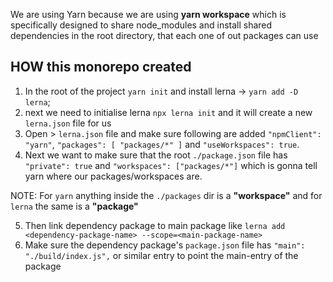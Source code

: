 We are using Yarn because we are using **yarn workspace** which is specifically designed to share node_modules and install shared dependencies in the root directory, that each one of out packages can use

## HOW this monorepo created

1. In the root of the project `yarn init` and install lerna -> `yarn add -D lerna`;
2. next we need to initialise lerna `npx lerna init` and it will create a new `lerna.json` file for us
3. Open > `lerna.json` file and make sure following are added `"npmClient": "yarn"`, `"packages": [ "packages/*" ]` and `"useWorkspaces": true`.
4. Next we want to make sure that the root `./package.json` file has `"private": true` and `"workspaces": ["packages/*"]` which is gonna tell yarn where our packages/workspaces are.

NOTE: For `yarn` anything inside the `./packages` dir is a **"workspace"** and for `lerna` the same is a **"package"**

5. Then link dependency package to main package like `lerna add <dependency-package-name> --scope=<main-package-name>`
6. Make sure the dependency package's `package.json` file has `"main": "./build/index.js",` or similar entry to point the main-entry of the package
